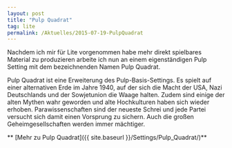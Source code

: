 ```yaml
---
layout: post
title: "Pulp Quadrat"
tag: lite
permalink: /Aktuelles/2015-07-19-PulpQuadrat
---
```


Nachdem ich mir für Lite vorgenommen habe mehr direkt spielbares Material zu produzieren arbeite ich nun an einem eigenständigen Pulp Setting mit dem bezeichnenden Namen Pulp Quadrat.

Pulp Quadrat ist eine Erweiterung des Pulp-Basis-Settings. Es spielt auf einer alternativen Erde im Jahre 1940, auf der sich die Macht der USA, Nazi Deutschlands und der Sowjetunion die Waage halten. Zudem sind einige der alten Mythen wahr geworden und alte Hochkulturen haben sich wieder erhoben. Parawissenschaften sind der neueste Schrei und jede Partei versucht sich damit einen Vorsprung zu sichern. Auch die großen Geheimgesellschaften werden immer mächtiger.

** [Mehr zu Pulp Quadrat]({{ site.baseurl }}/Settings/Pulp_Quadrat/)**
